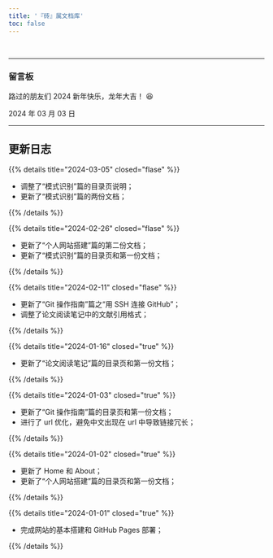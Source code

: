 ```yaml
---
title: '『砖』属文档库'
toc: false
---
```


&nbsp;

---
### 留言板

路过的朋友们 2024 新年快乐，龙年大吉！ :laughing:

<div class="p-4 text-xs ltr:text-right rtl:text-left">2024 年 03 月 03 日</div>

---

<div class="p-2"></div>

## 更新日志

{{% details title="2024-03-05" closed="flase" %}}

- 调整了“模式识别”篇的目录页说明；
- 更新了“模式识别”篇的两份文档；

{{% /details %}}

{{% details title="2024-02-26" closed="flase" %}}

- 更新了“个人网站搭建”篇的第二份文档；
- 更新了“模式识别”篇的目录页和第一份文档；

{{% /details %}}

{{% details title="2024-02-11" closed="flase" %}}

- 更新了“Git 操作指南”篇之“用 SSH 连接 GitHub”；
- 调整了论文阅读笔记中的文献引用格式；

{{% /details %}}

{{% details title="2024-01-16" closed="true" %}}

- 更新了“论文阅读笔记”篇的目录页和第一份文档；

{{% /details %}}

{{% details title="2024-01-03" closed="true" %}}

- 更新了“Git 操作指南”篇的目录页和第一份文档；
- 进行了 url 优化，避免中文出现在 url 中导致链接冗长；

{{% /details %}}

{{% details title="2024-01-02" closed="true" %}}

- 更新了 Home 和 About；  
- 更新了“个人网站搭建”篇的目录页和第一份文档；

{{% /details %}}

{{% details title="2024-01-01" closed="true" %}}

- 完成网站的基本搭建和 GitHub Pages 部署；

{{% /details %}}